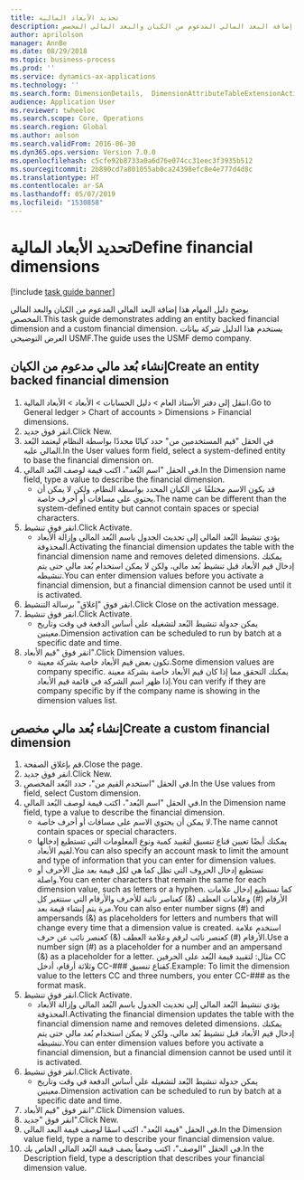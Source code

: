 ```yaml
---
title: تحديد الأبعاد المالية
description: يوضح دليل المهام هذا إضافة البعد المالي المدعوم من الكيان والبعد المالي المخصص.
author: aprilolson
manager: AnnBe
ms.date: 08/29/2018
ms.topic: business-process
ms.prod: ''
ms.service: dynamics-ax-applications
ms.technology: ''
ms.search.form: DimensionDetails,  DimensionAttributeTableExtensionActivate, DimensionValueDetails
audience: Application User
ms.reviewer: twheeloc
ms.search.scope: Core, Operations
ms.search.region: Global
ms.author: aolson
ms.search.validFrom: 2016-06-30
ms.dyn365.ops.version: Version 7.0.0
ms.openlocfilehash: c5cfe92b8733a0a6d76e074cc31eec3f3935b512
ms.sourcegitcommit: 2b890cd7a801055ab0ca24398efc8e4e777d4d8c
ms.translationtype: HT
ms.contentlocale: ar-SA
ms.lasthandoff: 05/07/2019
ms.locfileid: "1530858"
---
```

# <a name="define-financial-dimensions"></a><span data-ttu-id="3540a-103">تحديد الأبعاد المالية</span><span class="sxs-lookup"><span data-stu-id="3540a-103">Define financial dimensions</span></span>

[!include [task guide banner](../../includes/task-guide-banner.md)]

<span data-ttu-id="3540a-104">يوضح دليل المهام هذا إضافة البعد المالي المدعوم من الكيان والبعد المالي المخصص.</span><span class="sxs-lookup"><span data-stu-id="3540a-104">This task guide demonstrates adding an entity backed financial dimension and a custom financial dimension.</span></span>  <span data-ttu-id="3540a-105">يستخدم هذا الدليل شركة بيانات العرض التوضيحي USMF.</span><span class="sxs-lookup"><span data-stu-id="3540a-105">The guide uses the USMF demo company.</span></span>


## <a name="create-an-entity-backed-financial-dimension"></a><span data-ttu-id="3540a-106">إنشاء بُعد مالي مدعوم من الكيان</span><span class="sxs-lookup"><span data-stu-id="3540a-106">Create an entity backed financial dimension</span></span>
1. <span data-ttu-id="3540a-107">انتقل إلى دفتر الأستاذ العام > دليل الحسابات > الأبعاد > الأبعاد المالية.</span><span class="sxs-lookup"><span data-stu-id="3540a-107">Go to General ledger > Chart of accounts > Dimensions > Financial dimensions.</span></span>
2. <span data-ttu-id="3540a-108">انقر فوق جديد.</span><span class="sxs-lookup"><span data-stu-id="3540a-108">Click New.</span></span>
3. <span data-ttu-id="3540a-109">في الحقل "قيم المستخدمين من" حدد كيانًا محددًا بواسطة النظام ليعتمد البُعد المالي عليه.</span><span class="sxs-lookup"><span data-stu-id="3540a-109">In the User values form field, select a system-defined entity to base the financial dimension on.</span></span> 
4. <span data-ttu-id="3540a-110">في الحقل "اسم البُعد"، اكتب قيمة لوصف البُعد المالي.</span><span class="sxs-lookup"><span data-stu-id="3540a-110">In the Dimension name field, type a value to describe the financial dimension.</span></span>
    * <span data-ttu-id="3540a-111">قد يكون الاسم مختلفًا عن الكيان المحدد بواسطة النظام، ولكن لا يمكن أن يحتوي على مسافات أو أحرف خاصة.</span><span class="sxs-lookup"><span data-stu-id="3540a-111">The name can be different than the system-defined entity but cannot contain spaces or special characters.</span></span>  
5. <span data-ttu-id="3540a-112">انقر فوق تنشيط.</span><span class="sxs-lookup"><span data-stu-id="3540a-112">Click Activate.</span></span>
    * <span data-ttu-id="3540a-113">يؤدي تنشيط البُعد المالي إلى تحديث الجدول باسم البُعد المالي وإزالة الأبعاد المحذوفة.</span><span class="sxs-lookup"><span data-stu-id="3540a-113">Activating the financial dimension updates the table with the financial dimension name and removes deleted dimensions.</span></span> <span data-ttu-id="3540a-114">يمكنك إدخال قيم الأبعاد قبل تنشيط بُعد مالي، ولكن لا يمكن استخدام بُعد مالي حتى يتم تنشيطه.</span><span class="sxs-lookup"><span data-stu-id="3540a-114">You can enter dimension values before you activate a financial dimension, but a financial dimension cannot be used until it is activated.</span></span>  
6. <span data-ttu-id="3540a-115">انقر فوق "إغلاق" برسالة التنشيط.</span><span class="sxs-lookup"><span data-stu-id="3540a-115">Click Close on the activation message.</span></span>
7. <span data-ttu-id="3540a-116">انقر فوق تنشيط.</span><span class="sxs-lookup"><span data-stu-id="3540a-116">Click Activate.</span></span>
    * <span data-ttu-id="3540a-117">يمكن جدولة تنشيط البُعد لتشغيله على أساس الدفعة في وقت وتاريخ معينين.</span><span class="sxs-lookup"><span data-stu-id="3540a-117">Dimension activation can be scheduled to run by batch at a specific date and time.</span></span>  
8. <span data-ttu-id="3540a-118">انقر فوق "قيم الأبعاد".</span><span class="sxs-lookup"><span data-stu-id="3540a-118">Click Dimension values.</span></span>
    * <span data-ttu-id="3540a-119">تكون بعض قيم الأبعاد خاصة بشركة معينة.</span><span class="sxs-lookup"><span data-stu-id="3540a-119">Some dimension values are company specific.</span></span> <span data-ttu-id="3540a-120">يمكنك التحقق مما إذا كان قيم الأبعاد خاصة بشركة معينة إذا ظهر اسم الشركة في قائمة قيم الأبعاد.</span><span class="sxs-lookup"><span data-stu-id="3540a-120">You can verify if they are company specific by if the company name is showing in the dimension values list.</span></span>  

## <a name="create-a-custom-financial-dimension"></a><span data-ttu-id="3540a-121">إنشاء بُعد مالي مخصص</span><span class="sxs-lookup"><span data-stu-id="3540a-121">Create a custom financial dimension</span></span>
1. <span data-ttu-id="3540a-122">قم بإغلاق الصفحة.</span><span class="sxs-lookup"><span data-stu-id="3540a-122">Close the page.</span></span>
2. <span data-ttu-id="3540a-123">انقر فوق جديد.</span><span class="sxs-lookup"><span data-stu-id="3540a-123">Click New.</span></span>
3. <span data-ttu-id="3540a-124">في الحقل "استخدم القيم من"، حدد البُعد المخصص.</span><span class="sxs-lookup"><span data-stu-id="3540a-124">In the Use values from field, select Custom dimension.</span></span>
4. <span data-ttu-id="3540a-125">في الحقل "اسم البُعد"، اكتب قيمة لوصف البُعد المالي.</span><span class="sxs-lookup"><span data-stu-id="3540a-125">In the Dimension name field, type a value to describe the financial dimension.</span></span>
    * <span data-ttu-id="3540a-126">لا يمكن أن يحتوي الاسم على مسافات أو أحرف خاصة.</span><span class="sxs-lookup"><span data-stu-id="3540a-126">The name cannot contain spaces or special characters.</span></span>  
    * <span data-ttu-id="3540a-127">يمكنك أيضًا تعيين قناع تنسيق لتقييد كمية ونوع المعلومات التي تستطيع إدخالها لقيم الأبعاد.</span><span class="sxs-lookup"><span data-stu-id="3540a-127">You can also specify an account mask to limit the amount and type of information that you can enter for dimension values.</span></span>   
    * <span data-ttu-id="3540a-128">تستطيع إدخال الحروف التي تظل كما هي لكل قيمة بعد مثل الأحرف أو واصلة.</span><span class="sxs-lookup"><span data-stu-id="3540a-128">You can enter characters that remain the same for each dimension value, such as letters or a hyphen.</span></span> <span data-ttu-id="3540a-129">كما تستطيع إدخال علامات الأرقام (#) وعلامات العطف (&) كعناصر نائبة للأحرف والأرقام التي ستتغير كل مرة يتم إنشاء قيمة بعد.</span><span class="sxs-lookup"><span data-stu-id="3540a-129">You can also enter number signs (#) and ampersands (&) as placeholders for letters and numbers that will change every time that a dimension value is created.</span></span> <span data-ttu-id="3540a-130">استخدم علامة الأرقام (#) كعنصر نائب لرقم وعلامة العطف (&) كعنصر نائب عن حرف.</span><span class="sxs-lookup"><span data-stu-id="3540a-130">Use a number sign (#) as a placeholder for a number and an ampersand (&) as a placeholder for a letter.</span></span>  <span data-ttu-id="3540a-131">مثال: لتقييد قيمة البُعد على الحرفين CC وثلاثة أرقام، أدخل CC-### كقناع تنسيق.</span><span class="sxs-lookup"><span data-stu-id="3540a-131">Example: To limit the dimension value to the letters CC and three numbers, you enter CC-### as the format mask.</span></span>  
5. <span data-ttu-id="3540a-132">انقر فوق تنشيط.</span><span class="sxs-lookup"><span data-stu-id="3540a-132">Click Activate.</span></span>
    * <span data-ttu-id="3540a-133">يؤدي تنشيط البُعد المالي إلى تحديث الجدول باسم البُعد المالي وإزالة الأبعاد المحذوفة.</span><span class="sxs-lookup"><span data-stu-id="3540a-133">Activating the financial dimension updates the table with the financial dimension name and removes deleted dimensions.</span></span> <span data-ttu-id="3540a-134">يمكنك إدخال قيم الأبعاد قبل تنشيط بُعد مالي، ولكن لا يمكن استخدام بُعد مالي حتى يتم تنشيطه.</span><span class="sxs-lookup"><span data-stu-id="3540a-134">You can enter dimension values before you activate a financial dimension, but a financial dimension cannot be used until it is activated.</span></span>  
6. <span data-ttu-id="3540a-135">انقر فوق تنشيط.</span><span class="sxs-lookup"><span data-stu-id="3540a-135">Click Activate.</span></span>
    * <span data-ttu-id="3540a-136">يمكن جدولة تنشيط البُعد لتشغيله على أساس الدفعة في وقت وتاريخ معينين.</span><span class="sxs-lookup"><span data-stu-id="3540a-136">Dimension activation can be scheduled to run by batch at a specific date and time.</span></span>  
7. <span data-ttu-id="3540a-137">انقر فوق "قيم الأبعاد".</span><span class="sxs-lookup"><span data-stu-id="3540a-137">Click Dimension values.</span></span>
8. <span data-ttu-id="3540a-138">انقر فوق "جديد".</span><span class="sxs-lookup"><span data-stu-id="3540a-138">Click New.</span></span>
9. <span data-ttu-id="3540a-139">في الحقل "قيمة البُعد"، اكتب اسمًا لوصف قيمة البعد المالي.</span><span class="sxs-lookup"><span data-stu-id="3540a-139">In the Dimension value field, type a name to describe your financial dimension value.</span></span>
10. <span data-ttu-id="3540a-140">في الحقل "الوصف"، اكتب وصفاً يصف قيمة البُعد المالي الخاص بك.</span><span class="sxs-lookup"><span data-stu-id="3540a-140">In the Description field, type a description that describes your financial dimension value.</span></span>


